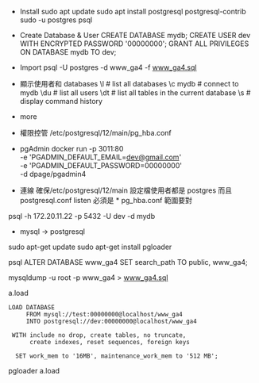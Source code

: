 * Install
sudo apt update
sudo apt install postgresql postgresql-contrib
sudo -u postgres psql

* Create Database & User
CREATE DATABASE mydb;
CREATE USER dev WITH ENCRYPTED PASSWORD '00000000';
GRANT ALL PRIVILEGES ON DATABASE mydb TO dev;

* Import
psql -U postgres -d www_ga4 -f www_ga4.sql

* 顯示使用者和 databases
\l          # list all databases
\c mydb     # connect to mydb
\du         # list all users
\dt         # list all tables in the current database
\s          # display command history
+ more

* 權限控管
/etc/postgresql/12/main/pg_hba.conf

* pgAdmin
docker run -p 3011:80 \
    -e 'PGADMIN_DEFAULT_EMAIL=dev@gmail.com' \
    -e 'PGADMIN_DEFAULT_PASSWORD=00000000' \
    -d dpage/pgadmin4

* 連線
確保/etc/postgresql/12/main 設定檔使用者都是 postgres
而且 
postgresql.conf listen 必須是 *
pg_hba.conf 範圍要對

psql -h 172.20.11.22 -p 5432 -U dev -d mydb


* mysql -> postgresql

sudo apt-get update
sudo apt-get install pgloader

psql 
ALTER DATABASE www_ga4 SET search_path TO public, www_ga4;

mysqldump -u root -p www_ga4 > www_ga4.sql

a.load
```
LOAD DATABASE
     FROM mysql://test:00000000@localhost/www_ga4
     INTO postgresql://dev:00000000@localhost/www_ga4

 WITH include no drop, create tables, no truncate,
      create indexes, reset sequences, foreign keys

  SET work_mem to '16MB', maintenance_work_mem to '512 MB';
```

pgloader a.load